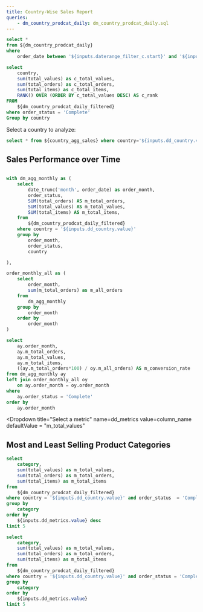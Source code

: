 ```yaml
---
title: Country-Wise Sales Report
queries:
    - dm_country_prodcat_daily: dm_country_prodcat_daily.sql
---
```


<DateRange
    name=daterange_filter_c
    data={dm_country_prodcat_daily}
    dates=order_date
/>

```sql dm_country_prodcat_daily_filtered
select *
from ${dm_country_prodcat_daily}
where
    order_date between '${inputs.daterange_filter_c.start}' and '${inputs.daterange_filter_c.end}'
```

```sql country_agg_sales
select
    country,
    sum(total_values) as c_total_values,
    sum(total_orders) as c_total_orders,
    sum(total_items) as c_total_items,
    RANK() OVER (ORDER BY c_total_values DESC) AS c_rank
FROM
    ${dm_country_prodcat_daily_filtered}
where order_status = 'Complete'
Group by country
```

Select a country to analyze: <Dropdown data={country_agg_sales} name=dd_country value=country defaultValue = "Japan" order=country> </Dropdown>

```sql country_bignumber
select * from ${country_agg_sales} where country='${inputs.dd_country.value}'
```

<center>
<Grid cols=4>
    <BigValue
        data={country_bignumber}
        value=c_rank
        title="Rank"
    />
    <BigValue
        data={country_bignumber}
        value=c_total_values
        title="Total Sales"
        fmt =usd2k
    />
    <BigValue
        data={country_bignumber}
        value=c_total_orders
        title="Total Orders"
        fmt='#,##0.00,"k"'
    />
    <BigValue
        data={country_bignumber}
        value=c_total_items
        title="Total Items"
        fmt='#,##0.00,"k"'
    />    
</Grid>
</center>

## Sales Performance over Time

```sql country_sales_monthly

with dm_agg_monthly as (
	select
		date_trunc('month', order_date) as order_month,
		order_status,
		SUM(total_orders) AS m_total_orders,
		SUM(total_values) AS m_total_values,
		SUM(total_items) AS m_total_items,
	from
		${dm_country_prodcat_daily_filtered}
    where country = '${inputs.dd_country.value}'
	group by
		order_month,
		order_status,
        country

),

order_monthly_all as (
	select
		order_month,
		sum(m_total_orders) as m_all_orders
	from
		dm_agg_monthly
	group by
		order_month
	order by
		order_month
)

select
	ay.order_month,
	ay.m_total_orders,
	ay.m_total_values,
	ay.m_total_items,
	((ay.m_total_orders*100) / oy.m_all_orders) AS m_conversion_rate
from dm_agg_monthly ay
left join order_monthly_all oy
	on ay.order_month = oy.order_month
where
	ay.order_status = 'Complete'
order by
	ay.order_month
```
<Dropdown
  title="Select a metric"
  name=dd_metrics
  value=column_name
  defaultValue = "m_total_values"
>
  <DropdownOption valueLabel="Total Sales" value="m_total_values"/>
  <DropdownOption valueLabel="Total Orders" value="m_total_orders"/>
  <DropdownOption valueLabel="Total Items" value="m_total_items"/>
</Dropdown>

<center>
<LineChart
  data={country_sales_monthly}
  x=order_month
  y={inputs.dd_metrics.value}
  yScale=true
  yGridlines=false
  yAxisLabels=false
  yAxisTitle="{inputs.dd_metrics.label} of {inputs.dd_country.value}"
  labels=false
  sort=false>
  <ReferenceArea
    xMin='2020-01-01'
    xMax='2022-12-31'
    label="Covid-19" color=red
  />
</LineChart>
</center>

## Most and Least Selling Product Categories

```sql country_top5prod
select
    category,
    sum(total_values) as m_total_values,
    sum(total_orders) as m_total_orders,
    sum(total_items) as m_total_items
from
	${dm_country_prodcat_daily_filtered}
where country = '${inputs.dd_country.value}' and order_status  = 'Complete'
group by
    category
order by
    ${inputs.dd_metrics.value} desc
limit 5
```

```sql country_bot5prod
select
    category,
    sum(total_values) as m_total_values,
    sum(total_orders) as m_total_orders,
    sum(total_items) as m_total_items
from
	${dm_country_prodcat_daily_filtered}
where country = '${inputs.dd_country.value}' and order_status = 'Complete'
group by
    category
order by
    ${inputs.dd_metrics.value}
limit 5
```

<center>
<Grid cols=2>
<BarChart
    data={country_top5prod}
    x=category
    y={inputs.dd_metrics.value}
    yScale=true
    swapXY=true
/>
<BarChart
    data={country_bot5prod}
    x=category
    y={inputs.dd_metrics.value}
    yScale=true
    swapXY=true
    sort=false
/>
</Grid>
</center>

